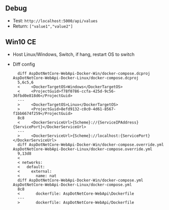 ## Debug
- Test: `http://localhost:5000/api/values`
- Return: `["value1","value2"]`

## Win10 CE
- Host Linux/Windows, Switch, if hang, restart OS to switch
- Diff config

		diff AspDotNetCore-WebApi-Docker-Win/docker-compose.dcproj AspDotNetCore-WebApi-Docker-Linux/docker-compose.dcproj
		5,6c5,6
		<     <DockerTargetOS>Windows</DockerTargetOS>
		<     <ProjectGuid>f78f0786-ccfa-425d-9c56-36fbd0e818d6</ProjectGuid>
		---
		>     <DockerTargetOS>Linux</DockerTargetOS>
		>     <ProjectGuid>8efd9132-c0c0-4d61-8567-f1bb6674f259</ProjectGuid>
		8c8
		<     <DockerServiceUrl>{Scheme}://{ServiceIPAddress}{ServicePort}</DockerServiceUrl>
		---
		>     <DockerServiceUrl>{Scheme}://localhost:{ServicePort}</DockerServiceUrl>
		diff AspDotNetCore-WebApi-Docker-Win/docker-compose.override.yml AspDotNetCore-WebApi-Docker-Linux/docker-compose.override.yml
		9,13d8
		< 
		< networks:
		<   default:
		<     external:
		<       name: nat
		diff AspDotNetCore-WebApi-Docker-Win/docker-compose.yml AspDotNetCore-WebApi-Docker-Linux/docker-compose.yml
		8c8
		<       dockerfile: AspDotNetCore-WebApi\Dockerfile
		---
		>       dockerfile: AspDotNetCore-WebApi/Dockerfile